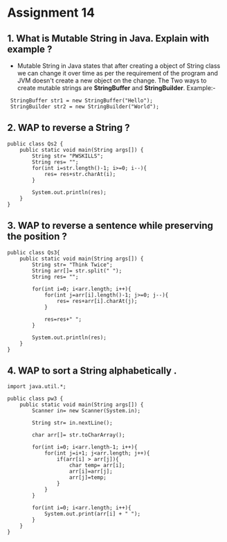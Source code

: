 # Assignment 14

## 1. What is Mutable String in Java. Explain with example ?

- Mutable String in Java states that after creating a object of String class we can change it over time as per the requirement of the program and JVM doesn't create a new object on the change. The Two ways to create mutable strings are **StringBuffer** and **StringBuilder**. Example:-
```
 StringBuffer str1 = new StringBuffer("Hello");
 StringBuilder str2 = new StringBuilder("World");
 ```

## 2. WAP to reverse a String ?

```
public class Qs2 {
    public static void main(String args[]) {
        String str= "PWSKILLS";
        String res= "";
        for(int i=str.length()-1; i>=0; i--){
            res= res+str.charAt(i);
        }

        System.out.println(res);
    }
}
```

## 3. WAP to reverse a sentence while preserving the position ?
```
public class Qs3{
    public static void main(String args[]) {
        String str= "Think Twice";
        String arr[]= str.split(" ");
        String res= "";

        for(int i=0; i<arr.length; i++){
            for(int j=arr[i].length()-1; j>=0; j--){
                res= res+arr[i].charAt(j);
            }

            res=res+" ";
        }

        System.out.println(res);
    }
}
```

## 4. WAP to sort a String alphabetically .
```
import java.util.*;

public class pw3 {
    public static void main(String args[]) {
        Scanner in= new Scanner(System.in);

        String str= in.nextLine();

        char arr[]= str.toCharArray();

        for(int i=0; i<arr.length-1; i++){
            for(int j=i+1; j<arr.length; j++){
                if(arr[i] > arr[j]){
                    char temp= arr[i];
                    arr[i]=arr[j];
                    arr[j]=temp;
                }
            }
        }

        for(int i=0; i<arr.length; i++){
            System.out.print(arr[i] + " ");
        }
    }
}
```